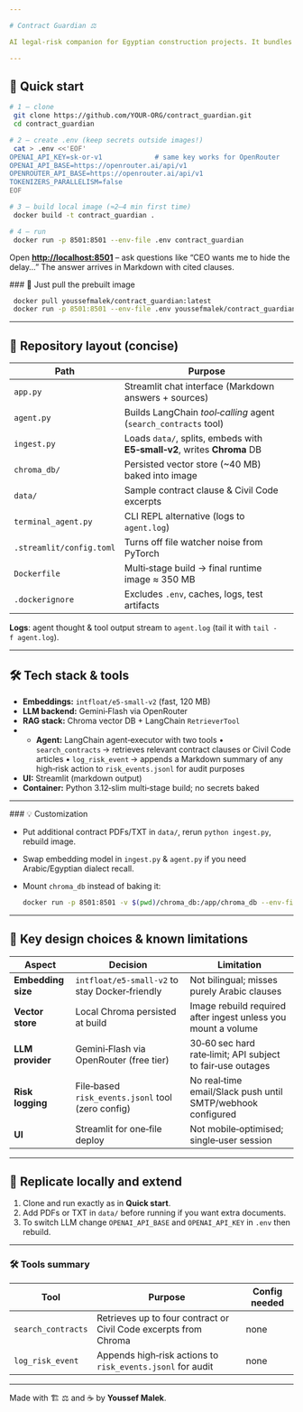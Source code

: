 ```yaml
---

# Contract Guardian ⚖️

AI legal‑risk companion for Egyptian construction projects. It bundles a **Streamlit** chat UI, a **LangChain** agent that calls Gemini‑Flash through **OpenRouter**, and a persisted **Chroma** vector store of Egyptian Civil Code & sample contract clauses.

---
```


## 🚀 Quick start

```bash
# 1 – clone
 git clone https://github.com/YOUR‑ORG/contract_guardian.git
 cd contract_guardian

# 2 – create .env (keep secrets outside images!)
 cat > .env <<'EOF'
OPENAI_API_KEY=sk-or-v1             # same key works for OpenRouter
OPENAI_API_BASE=https://openrouter.ai/api/v1
OPENROUTER_API_BASE=https://openrouter.ai/api/v1
TOKENIZERS_PARALLELISM=false
EOF

# 3 – build local image (≈2–4 min first time)
 docker build -t contract_guardian .

# 4 – run
 docker run -p 8501:8501 --env-file .env contract_guardian
```

Open [**http://localhost:8501**](http://localhost:8501) – ask questions like “CEO wants me to hide the delay…” The answer arrives in Markdown with cited clauses.

\### 🚚 Just pull the prebuilt image

```bash
 docker pull youssefmalek/contract_guardian:latest
 docker run -p 8501:8501 --env-file .env youssefmalek/contract_guardian:latest
```

---

## 📁 Repository layout (concise)

| Path                     | Purpose                                                                  |
| ------------------------ | ------------------------------------------------------------------------ |
| `app.py`                 | Streamlit chat interface (Markdown answers + sources)                    |
| `agent.py`               | Builds LangChain *tool‑calling* agent (`search_contracts` tool)          |
| `ingest.py`              | Loads `data/`, splits, embeds with **E5‑small‑v2**, writes **Chroma** DB |
| `chroma_db/`             | Persisted vector store (\~40 MB) baked into image                        |
| `data/`                  | Sample contract clause & Civil Code excerpts                             |
| `terminal_agent.py`      | CLI REPL alternative (logs to `agent.log`)                               |
| `.streamlit/config.toml` | Turns off file watcher noise from PyTorch                                |
| `Dockerfile`             | Multi‑stage build → final runtime image ≈ 350 MB                         |
| `.dockerignore`          | Excludes `.env`, caches, logs, test artifacts                            |

**Logs**: agent thought & tool output stream to `agent.log` (tail it with `tail -f agent.log`).

---

## 🛠 Tech stack & tools

* **Embeddings:** `intfloat/e5-small-v2` (fast, 120 MB)
* **LLM backend:** Gemini‑Flash via OpenRouter
* **RAG stack:** Chroma vector DB + LangChain `RetrieverTool`
* * **Agent:** LangChain agent‑executor with two tools
    • `search_contracts` → retrieves relevant contract clauses or Civil Code articles
    • `log_risk_event` → appends a Markdown summary of any high‑risk action to `risk_events.jsonl` for audit purposes
* **UI:** Streamlit (markdown output)
* **Container:** Python 3.12‑slim multi‑stage build; no secrets baked

---

\### 💡 Customization

* Put additional contract PDFs/TXT in `data/`, rerun `python ingest.py`, rebuild image.
* Swap embedding model in `ingest.py` & `agent.py` if you need Arabic/Egyptian dialect recall.
* Mount `chroma_db` instead of baking it:

  ```bash
  docker run -p 8501:8501 -v $(pwd)/chroma_db:/app/chroma_db --env-file .env contract_guardian
  ```

---

## 🧩 Key design choices & known limitations

| Aspect             | Decision                                          | Limitation                                                    |
| ------------------ | ------------------------------------------------- | ------------------------------------------------------------- |
| **Embedding size** | `intfloat/e5‑small‑v2` to stay Docker‑friendly    | Not bilingual; misses purely Arabic clauses                   |
| **Vector store**   | Local Chroma persisted at build                   | Image rebuild required after ingest unless you mount a volume |
| **LLM provider**   | Gemini‑Flash via OpenRouter (free tier)           | 30‑60 sec hard rate‑limit; API subject to fair‑use outages    |
| **Risk logging**   | File‑based `risk_events.jsonl` tool (zero config) | No real‑time email/Slack push until SMTP/webhook configured   |
| **UI**             | Streamlit for one‑file deploy                     | Not mobile‑optimised; single‑user session                     |

---

## 🔗 Replicate locally and extend

1. Clone and run exactly as in **Quick start**.
2. Add PDFs or TXT in `data/` before running if you want extra documents.
3. To switch LLM change `OPENAI_API_BASE` and `OPENAI_API_KEY` in `.env` then rebuild.

---

### 🛠 Tools summary

| Tool                           | Purpose                                                          | Config needed                            |
| ------------------------------ | ---------------------------------------------------------------- | ---------------------------------------- |
| `search_contracts`             | Retrieves up to four contract or Civil Code excerpts from Chroma | none                                     |
| `log_risk_event`               | Appends high‑risk actions to `risk_events.jsonl` for audit       | none                                     |

---

Made with 🏗️ ⚖️ and ☕ by **Youssef Malek**.
